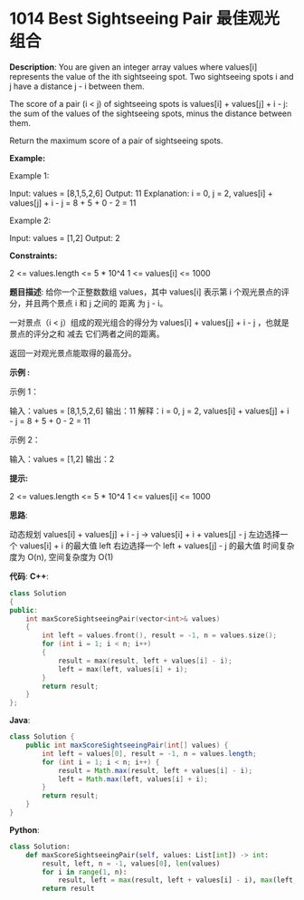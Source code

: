 # 1014 Best Sightseeing Pair 最佳观光组合

__Description__:
You are given an integer array values where values[i] represents the value of the ith sightseeing spot. Two sightseeing spots i and j have a distance j - i between them.

The score of a pair (i < j) of sightseeing spots is values[i] + values[j] + i - j: the sum of the values of the sightseeing spots, minus the distance between them.

Return the maximum score of a pair of sightseeing spots.

__Example:__

Example 1:

Input: values = [8,1,5,2,6]
Output: 11
Explanation: i = 0, j = 2, values[i] + values[j] + i - j = 8 + 5 + 0 - 2 = 11

Example 2:

Input: values = [1,2]
Output: 2

__Constraints:__

2 <= values.length <= 5 * 10^4
1 <= values[i] <= 1000

__题目描述__:
给你一个正整数数组 values，其中 values[i] 表示第 i 个观光景点的评分，并且两个景点 i 和 j 之间的 距离 为 j - i。

一对景点（i < j）组成的观光组合的得分为 values[i] + values[j] + i - j ，也就是景点的评分之和 减去 它们两者之间的距离。

返回一对观光景点能取得的最高分。

__示例 :__

示例 1：

输入：values = [8,1,5,2,6]
输出：11
解释：i = 0, j = 2, values[i] + values[j] + i - j = 8 + 5 + 0 - 2 = 11

示例 2：

输入：values = [1,2]
输出：2

__提示:__

2 <= values.length <= 5 * 10^4
1 <= values[i] <= 1000

__思路__:

动态规划
values[i] + values[j] + i - j -> values[i] + i + values[j] - j
左边选择一个 values[i] + i 的最大值 left
右边选择一个 left + values[j] - j 的最大值
时间复杂度为 O(n), 空间复杂度为 O(1)

__代码__:
__C++__:

```C++
class Solution 
{
public:
    int maxScoreSightseeingPair(vector<int>& values) 
    {
        int left = values.front(), result = -1, n = values.size();
        for (int i = 1; i < n; i++) 
        {
            result = max(result, left + values[i] - i);
            left = max(left, values[i] + i);
        }
        return result;
    }
};
```

__Java__:

```Java
class Solution {
    public int maxScoreSightseeingPair(int[] values) {
        int left = values[0], result = -1, n = values.length;
        for (int i = 1; i < n; i++) {
            result = Math.max(result, left + values[i] - i);
            left = Math.max(left, values[i] + i);
        }
        return result;
    }
}
```

__Python__:

```Python
class Solution:
    def maxScoreSightseeingPair(self, values: List[int]) -> int:
        result, left, n = -1, values[0], len(values)
        for i in range(1, n):
            result, left = max(result, left + values[i] - i), max(left, values[i] + i)
        return result
```
